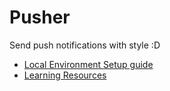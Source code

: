 # Pusher

Send push notifications with style :D

* [Local Environment Setup guide](doc/local-environment-setup.md)
* [Learning Resources](doc/learning-resources.md)
